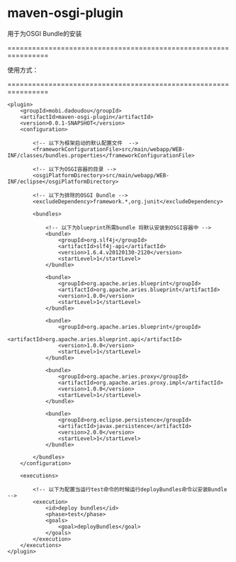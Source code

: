 maven-osgi-plugin
================================================================

用于为OSGI Bundle的安装

================================================================

使用方式：

================================================================

    <plugin>
		<groupId>mobi.dadoudou</groupId>
		<artifactId>maven-osgi-plugin</artifactId>
		<version>0.0.1-SNAPSHOT</version>
		<configuration>
					
			<!-- 以下为框架启动的默认配置文件  -->
			<frameworkConfigurationFile>src/main/webapp/WEB-INF/classes/bundles.properties</frameworkConfigurationFile>
						
			<!-- 以下为OSGI容器的目录 -->
			<osgiPlatformDirectory>src/main/webapp/WEB-INF/eclipse</osgiPlatformDirectory>
						
			<!-- 以下为排除的OSGI Bundle -->
			<excludeDependency>framework.*,org.junit</excludeDependency>
			
			<bundles>
	
				<!-- 以下为blueprint所需bundle 将默认安装到OSGI容器中 -->
				<bundle>
					<groupId>org.slf4j</groupId>
					<artifactId>slf4j-api</artifactId>
					<version>1.6.4.v20120130-2120</version>
					<startLevel>1</startLevel>
				</bundle>
	
				<bundle>
					<groupId>org.apache.aries.blueprint</groupId>
					<artifactId>org.apache.aries.blueprint</artifactId>
					<version>1.0.0</version>
					<startLevel>1</startLevel>
				</bundle>
	
				<bundle>
					<groupId>org.apache.aries.blueprint</groupId>
					<artifactId>org.apache.aries.blueprint.api</artifactId>
					<version>1.0.0</version>
					<startLevel>1</startLevel>
				</bundle>
	
				<bundle>
					<groupId>org.apache.aries.proxy</groupId>
					<artifactId>org.apache.aries.proxy.impl</artifactId>
					<version>1.0.0</version>
					<startLevel>1</startLevel>
				</bundle>
	
				<bundle>
					<groupId>org.eclipse.persistence</groupId>
					<artifactId>javax.persistence</artifactId>
					<version>2.0.0</version>
					<startLevel>1</startLevel>
				</bundle>
							
			</bundles>
		</configuration>
					
		<executions>
					    
			<!-- 以下为配置当运行test命令的时候运行deployBundles命令以安装Bundle -->
			<execution>
				<id>deploy bundles</id>
				<phase>test</phase>
				<goals>
					<goal>deployBundles</goal>
				</goals>
			</execution>
		</executions>
    </plugin>

  
